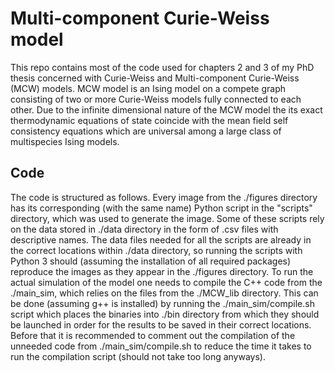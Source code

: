 # Multi-component Curie-Weiss model
This repo contains most of the code used for chapters 2 and 3 of my PhD thesis concerned with Curie-Weiss and Multi-component Curie-Weiss (MCW) models. MCW model is an Ising model on a compete graph consisting of two or more Curie-Weiss models fully connected to each other. Due to the infinite dimensional nature of the MCW model the its exact thermodynamic equations of state coincide with the mean field self consistency equations which are universal among a large class of multispecies Ising models.

## Code
The code is structured as follows. Every image from the ./figures directory has its corresponding (with the same name) Python script in the "scripts" directory, which was used to generate the image. Some of these scripts rely on the data stored in ./data directory in the form of .csv files with descriptive names. The data files needed for all the scripts are already in the correct locations within ./data directory, so running the scripts with Python 3 should (assuming the installation of all required packages) reproduce the images as they appear in the ./figures directory. To run the actual simulation of the model one needs to compile the C++ code from the ./main_sim, which relies on the files from the ./MCW_lib directory. This can be done (assuming g++ is installed) by running the ./main_sim/compile.sh script which places the binaries into ./bin directory from which they should be launched in order for the results to be saved in their correct locations. Before that it is recommended to comment out the compilation of the unneeded code from ./main_sim/compile.sh to reduce the time it takes to run the compilation script (should not take too long anyways).

